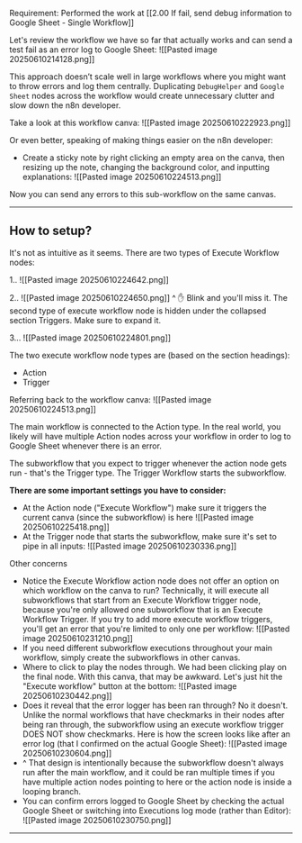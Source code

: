 Requirement: Performed the work at [[2.00 If fail, send debug information to Google Sheet - Single Workflow]]

Let's review the workflow we have so far that actually works and can send a test fail as an error log to Google Sheet:
![[Pasted image 20250610214128.png]]

This approach doesn’t scale well in large workflows where you might want to throw errors and log them centrally. Duplicating `DebugHelper` and `Google Sheet` nodes across the workflow would create unnecessary clutter and slow down the n8n developer.

Take a look at this workflow canva:
![[Pasted image 20250610222923.png]]

Or even better, speaking of making things easier on the n8n developer:
- Create a sticky note by right clicking an empty area on the canva, then resizing up the note, changing the background color, and inputting explanations:
![[Pasted image 20250610224513.png]]


Now you can send any errors to this sub-workflow on the same canvas.

---

## How to setup?

It's not as intuitive as it seems. There are two types of Execute Workflow nodes:

1.. 
![[Pasted image 20250610224642.png]]

2..
![[Pasted image 20250610224650.png]]
^ ✋ Blink and you'll miss it. The second type of execute workflow node is hidden under the collapsed section Triggers. Make sure to expand it.

3...
![[Pasted image 20250610224801.png]]


The two execute workflow node types are (based on the section headings):
- Action
- Trigger

Referring back to the workflow canva:
![[Pasted image 20250610224513.png]]

The main workflow is connected to the Action type. In the real world, you likely will have multiple Action nodes across your workflow in order to log to Google Sheet whenever there is an error.

The subworkflow that you expect to trigger whenever the action node gets run - that's the Trigger type. The Trigger Workflow starts the subworkflow.


**There are some important settings you have to consider:**
- At the Action node ("Execute Workflow") make sure it triggers the current canva (since the subworkflow) is here
  ![[Pasted image 20250610225418.png]]
- At the Trigger node that starts the subworkflow, make sure it's set to pipe in all inputs:
  ![[Pasted image 20250610230336.png]]

Other concerns
- Notice the Execute Workflow action node does not offer an option on which workflow on the canva to run? Technically, it will execute all subworkflows that start from an Execute Workflow trigger node, because you're only allowed one subworkflow that is an Execute Workflow Trigger. If you try to add more execute workflow triggers, you'll get an error that you're limited to only one per workflow:
  ![[Pasted image 20250610231210.png]]
- If you need different subworkflow executions throughout your main workflow, simply create the subworkflows in other canvas.
- Where to click to play the nodes through. We had been clicking play on the final node. With this canva, that may be awkward. Let's just hit the "Execute workflow" button at the bottom:
  ![[Pasted image 20250610230442.png]]
- Does it reveal that the error logger has been ran through?
  No it doesn't. Unlike the normal workflows that have checkmarks in their nodes after being ran through, the subworkflow using an execute workflow trigger DOES NOT show checkmarks. Here is how the screen looks like after an error log (that I confirmed on the actual Google Sheet):
  ![[Pasted image 20250610230604.png]]
- ^ That design is intentionally because the subworkflow doesn't always run after the main workflow, and it could be ran multiple times if you have multiple action nodes pointing to here or the action node is inside a looping branch.
- You can confirm errors logged to Google Sheet by checking the actual Google Sheet or switching into Executions log mode (rather than Editor):
  ![[Pasted image 20250610230750.png]]



---


